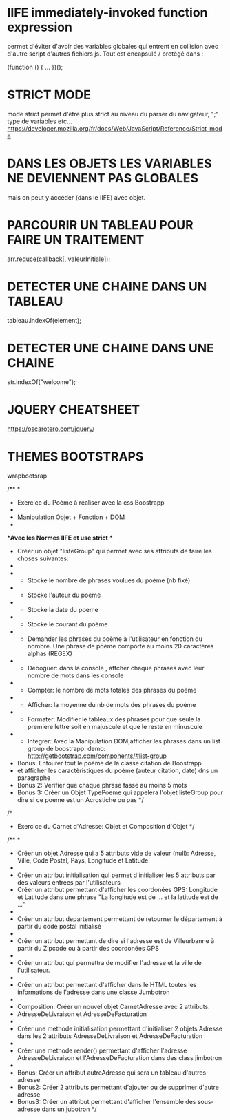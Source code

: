 # IIFE immediately-invoked function expression

permet d'éviter d'avoir des variables globales qui entrent en collision avec d'autre script d'autres fichiers js. Tout est encapsulé / protégé dans :

(function () { … })();

# STRICT MODE

mode strict permet d'être plus strict au niveau du parser du navigateur, ";" type de variables etc...
https://developer.mozilla.org/fr/docs/Web/JavaScript/Reference/Strict_mode

# DANS LES OBJETS LES VARIABLES NE DEVIENNENT PAS GLOBALES

mais on peut y accéder (dans le IIFE) avec objet.


# PARCOURIR UN TABLEAU POUR FAIRE UN TRAITEMENT

arr.reduce(callback[, valeurInitiale]);

# DETECTER UNE CHAINE DANS UN TABLEAU
tableau.indexOf(element);

# DETECTER UNE CHAINE DANS UNE CHAINE
str.indexOf("welcome");

# JQUERY CHEATSHEET
https://oscarotero.com/jquery/

# THEMES BOOTSTRAPS
wrapbootsrap


/**
 *
 * Exercice du Poème à réaliser avec la css Boostrapp
 *
 * Manipulation Objet + Fonction +  DOM
 *
 ***********Avec les Normes IIFE et use strict**********
 *
 *  Créer un objet "listeGroup" qui permet avec ses attributs de  faire les choses suivantes:
 *
 *   + Stocke le nombre de phrases voulues du poème (nb fixé)
 *   + Stocke l'auteur du poème
 *   + Stocke la date du poeme
 *   + Stocke le courant du poème
 *   + Demander les phrases du poème à l'utilisateur en fonction du nombre. Une phrase de poème comporte au moins 20 caractères alphas (REGEX)
 *   + Deboguer:  dans la console , affcher chaque phrases avec leur nombre de mots dans les console
 *   + Compter: le nombre de mots totales des phrases du poème
 *   + Afficher: la moyenne du nb de mots des phrases du poème
 *   + Formater: Modifier le tableaux des  phrases pour que seule la premiere lettre soit en majuscule et que le reste en minuscule
 *   + Integrer: Avec la Manipulation DOM,afficher les phrases dans un list group de boostrapp: demo: http://getbootstrap.com/components/#list-group
 *   Bonus: Entourer tout le poème de la classe citation de Boostrapp
 *   et afficher les caractèristiques du poème (auteur citation, date) dns un paragraphe
 *   Bonus 2: Verifier que chaque phrase fasse au moins 5 mots
 *   Bonus 3: Créer un Objet TypePoeme qui appelera l'objet listeGroup pour dire si ce poeme est un Acrostiche ou pas
*/




/*
* Exercice du Carnet d'Adresse: Objet et Composition d'Objet
*/



/**
*
* Créer un objet Adresse qui a 5 attributs vide de valeur (null): Adresse, Ville, Code Postal, Pays, Longitude et Latitude
*
* Créer un attribut initialisation qui permet d'initialiser les 5 attributs par des valeurs entrées par l'utilisateurs
* Créer un attribut permettant d'afficher les coordonées GPS: Longitude et Latitude dans une phrase "La longitude est de ... et la latitude est de ..."
*
* Créer un attribut departement permettant de retourner le département à partir du code postal initialisé
*
* Créer un attribut permettant de dire si l'adresse est de Villeurbanne à partir du Zipcode ou à partir des coordonées GPS
*
* Créer un attribut qui permettra de modifier l'adresse et la ville de l'utilisateur.
*
* Créer un attribut permettant d'afficher dans le HTML toutes les informations de l'adresse  dans une classe Jumbotron
*
* Composition: Créer un nouvel objet CarnetAdresse avec 2 attributs:
* AdresseDeLivraison et AdresseDeFacturation
*
* Créer une methode initialisation permettant d'initialiser 2 objets Adresse dans les 2 attributs AdresseDeLivraison et AdresseDeFacturation
*
* Créer une methode render() permettant d'afficher l'adresse AdresseDeLivraison et l'AdresseDeFacturation dans des class jimbotron
*
* Bonus: Créer un attribut autreAdresse qui sera un tableau d'autres adresse
* Bonus2: Créer 2 attributs permettant d'ajouter ou de supprimer d'autre adresse
* Bonus3: Créer un attribut permettant d'afficher l'ensemble des sous-adresse dans un jubotron
*/
